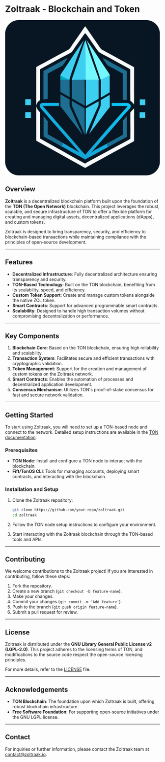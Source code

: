 # Zoltraak - Blockchain and Token

<p align="center">
  <img src="LOGO/Official%20LOGO%20%20Zoltraak%20-%20Coin.png" alt="Official LOGO Zoltraak - Blockchain" width="512">
</p>

## Overview

**Zoltraak** is a decentralized blockchain platform built upon the foundation of the **TON (The Open Network)** blockchain. This project leverages the robust, scalable, and secure infrastructure of TON to offer a flexible platform for creating and managing digital assets, decentralized applications (dApps), and custom tokens.

Zoltraak is designed to bring transparency, security, and efficiency to blockchain-based transactions while maintaining compliance with the principles of open-source development.

---

## Features

- **Decentralized Infrastructure**: Fully decentralized architecture ensuring transparency and security.
- **TON-Based Technology**: Built on the TON blockchain, benefiting from its scalability, speed, and efficiency.
- **Custom Token Support**: Create and manage custom tokens alongside the native ZOL token.
- **Smart Contracts**: Support for advanced programmable smart contracts.
- **Scalability**: Designed to handle high transaction volumes without compromising decentralization or performance.

---

## Key Components

1. **Blockchain Core**: Based on the TON blockchain, ensuring high reliability and scalability.
2. **Transaction System**: Facilitates secure and efficient transactions with cryptographic validation.
3. **Token Management**: Support for the creation and management of custom tokens on the Zoltraak network.
4. **Smart Contracts**: Enables the automation of processes and decentralized application development.
5. **Consensus Mechanism**: Utilizes TON's proof-of-stake consensus for fast and secure network validation.

---

## Getting Started

To start using Zoltraak, you will need to set up a TON-based node and connect to the network. Detailed setup instructions are available in the [TON documentation](https://ton.org/docs).

### Prerequisites

- **TON Node**: Install and configure a TON node to interact with the blockchain.
- **Fift/TonOS CLI**: Tools for managing accounts, deploying smart contracts, and interacting with the blockchain.

### Installation and Setup

1. Clone the Zoltraak repository:
   ```bash
   git clone https://github.com/your-repo/zoltraak.git
   cd zoltraak
   ```

2. Follow the TON node setup instructions to configure your environment.

3. Start interacting with the Zoltraak blockchain through the TON-based tools and APIs.

---

## Contributing

We welcome contributions to the Zoltraak project! If you are interested in contributing, follow these steps:

1. Fork the repository.
2. Create a new branch (`git checkout -b feature-name`).
3. Make your changes.
4. Commit your changes (`git commit -m 'Add feature'`).
5. Push to the branch (`git push origin feature-name`).
6. Submit a pull request for review.

---

## License

Zoltraak is distributed under the **GNU Library General Public License v2 (LGPL-2.0)**. This project adheres to the licensing terms of TON, and modifications to the source code respect the open-source licensing principles.

For more details, refer to the [LICENSE](LICENSE) file.

---

## Acknowledgements

- **TON Blockchain**: The foundation upon which Zoltraak is built, offering robust blockchain infrastructure.
- **Free Software Foundation**: For supporting open-source initiatives under the GNU LGPL license.

---

## Contact

For inquiries or further information, please contact the Zoltraak team at [contact@zoltraak.io](mailto:contact@zoltraak.io).
